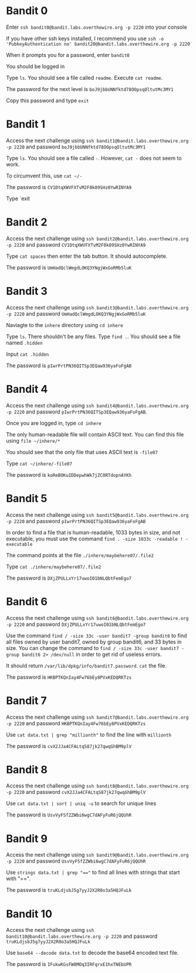 # Bandit 0

Enter `ssh bandit0@bandit.labs.overthewire.org -p 2220` into your console

If you have other ssh keys installed, I recommend you use
`ssh -o 'PubkeyAuthentication no' bandit20@bandit.labs.overthewire.org -p 2220`

When it prompts you for a password, enter `bandit0`

You should be logged in

Type `ls`. You should see a file called `readme`. Execute `cat readme`.

The password for the next level is `boJ9jbbUNNfktd78OOpsqOltutMc3MY1`

Copy this password and type `exit`

# Bandit 1 

Access the next challenge using `ssh bandit1@bandit.labs.overthewire.org -p 2220` and password `boJ9jbbUNNfktd78OOpsqOltutMc3MY1`

Type `ls`. You should see a file called `-`. However, `cat -` does not seem to work. 

To circumvent this, use `cat ~/-`

The password is `CV1DtqXWVFXTvM2F0k09SHz0YwRINYA9`

Type `exit

# Bandit 2

Access the next challenge using `ssh bandit2@bandit.labs.overthewire.org -p 2220` and password `CV1DtqXWVFXTvM2F0k09SHz0YwRINYA9`

Type `cat spaces` then enter the tab button. It should autocomplete. 

The password is `UmHadQclWmgdLOKQ3YNgjWxGoRMb5luK`

# Bandit 3

Access the next challenge using `ssh bandit3@bandit.labs.overthewire.org -p 2220` and password `UmHadQclWmgdLOKQ3YNgjWxGoRMb5luK`

Naviagte to the `inhere` directory using `cd inhere`

Type `ls`. There shouldn't be any files. Type `find .`. You should see a file named `.hidden`

Input `cat .hidden`

The password is `pIwrPrtPN36QITSp3EQaw936yaFoFgAB`

# Bandit 4

Access the next challenge using `ssh bandit4@bandit.labs.overthewire.org -p 2220` and password `pIwrPrtPN36QITSp3EQaw936yaFoFgAB`.

Once you are logged in, type `cd inhere`

The only human-readable file will contain ASCII text. You can find this file using `file ~/inhere/*`

You should see that the only file that uses ASCII text is `-file07`

Type `cat ~/inhere/-file07`

The password is `koReBOKuIDDepwhWk7jZC0RTdopnAYKh`

# Bandit 5

Access the next challenge using `ssh bandit5@bandit.labs.overthewire.org -p 2220` and password `pIwrPrtPN36QITSp3EQaw936yaFoFgAB`

In order to find a file that is human-readable, 1033 bytes in size, and not executable, you must use the command `find . -size 1033c -readable ! -executable`

The command points at the file `./inhere/maybehere07/.file2`

Type `cat ./inhere/maybehere07/.file2`

The password is `DXjZPULLxYr17uwoI01bNLQbtFemEgo7`

# Bandit 6

Access the next challenge using `ssh bandit6@bandit.labs.overthewire.org -p 2220` and password `DXjZPULLxYr17uwoI01bNLQbtFemEgo7`

Use the command `find / -size 33c -user bandit7 -group bandit6` to find all files owned by user bandit7, owned by group bandit6, and 33 bytes in size. You can change the command to `find / -size 33c -user bandit7 -group bandit6 2> /dev/null` in order to get rid of useless errors.

It should return `/var/lib/dpkg/info/bandit7.password`. `cat` the file.

The password is `HKBPTKQnIay4Fw76bEy8PVxKEDQRKTzs`

# Bandit 7

Access the next challenge using `ssh bandit7@bandit.labs.overthewire.org -p 2220` and password `HKBPTKQnIay4Fw76bEy8PVxKEDQRKTzs`

Use `cat data.txt | grep "millionth"` to find the line with `millionth`

The password is `cvX2JJa4CFALtqS87jk27qwqGhBM9plV`

# Bandit 8

Access the next challenge using `ssh bandit8@bandit.labs.overthewire.org -p 2220` and password `cvX2JJa4CFALtqS87jk27qwqGhBM9plV`

Use `cat data.txt | sort | uniq -u` to search for unique lines

The password is `UsvVyFSfZZWbi6wgC7dAFyFuR6jQQUhR`

# Bandit 9

Access the next challenge using `ssh bandit9@bandit.labs.overthewire.org -p 2220` and password `UsvVyFSfZZWbi6wgC7dAFyFuR6jQQUhR`

Use `strings data.txt | grep "=="` to find all lines with strings that start with "==".

The password is `truKLdjsbJ5g7yyJ2X2R0o3a5HQJFuLk`

# Bandit 10

Access the next challenge using `ssh bandit10@bandit.labs.overthewire.org -p 2220` and password `truKLdjsbJ5g7yyJ2X2R0o3a5HQJFuLk`

Use `base64 --decode data.txt` to decode the base64 encoded text file.

The password is `IFukwKGsFW8MOq3IRFqrxE1hxTNEbUPR`


